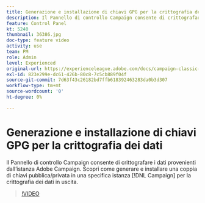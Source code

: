 ```yaml
---
title: Generazione e installazione di chiavi GPG per la crittografia dei dati
description: Il Pannello di controllo Campaign consente di crittografare i dati provenienti dall’istanza Adobe Campaign. Scopri come generare e installare una coppia di chiavi pubblica/privata in una specifica istanza Campaign per la crittografia dei dati in uscita.
feature: Control Panel
kt: 5240
thumbnail: 36386.jpg
doc-type: feature video
activity: use
team: PM
role: Admin
level: Experienced
original-url: https://experienceleague.adobe.com/docs/campaign-classic-learn/tutorials/administrating/control-panel-acc/gpg-key-management/generating-and-installing-gpg-keys-for-data-encryption.html
exl-id: 823e299e-dc61-426b-80c8-7c5cb889f04f
source-git-commit: 7d63f43c26182bd7ffb618392463283da0b3d307
workflow-type: tm+mt
source-wordcount: '0'
ht-degree: 0%

---
```


# Generazione e installazione di chiavi GPG per la crittografia dei dati

Il Pannello di controllo Campaign consente di crittografare i dati provenienti dall’istanza Adobe Campaign. Scopri come generare e installare una coppia di chiavi pubblica/privata in una specifica istanza [!DNL Campaign] per la crittografia dei dati in uscita.

>[!VIDEO](https://video.tv.adobe.com/v/36386?quality=12)

